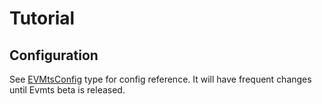 # Tutorial

## Configuration

See [EVMtsConfig](https://github.com/evmts/evmts-monorepo/blob/main/config/src/EVMtsConfig.ts#L137) type for config reference. It will have frequent changes until Evmts beta is released.